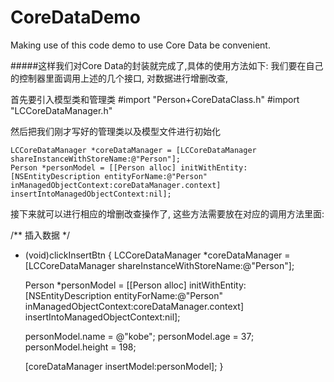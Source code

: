 # CoreDataDemo
Making use of this code demo to use Core Data be convenient.


#####这样我们对Core Data的封装就完成了,具体的使用方法如下:
我们要在自己的控制器里面调用上述的几个接口, 对数据进行增删改查,

首先要引入模型类和管理类
#import "Person+CoreDataClass.h"
#import "LCCoreDataManager.h"


然后把我们刚才写好的管理类以及模型文件进行初始化

    LCCoreDataManager *coreDataManager = [LCCoreDataManager shareInstanceWithStoreName:@"Person"];
    Person *personModel = [[Person alloc] initWithEntity:[NSEntityDescription entityForName:@"Person" inManagedObjectContext:coreDataManager.context] insertIntoManagedObjectContext:nil];

接下来就可以进行相应的增删改查操作了, 这些方法需要放在对应的调用方法里面:

/** 
插入数据
*/
- (void)clickInsertBtn
{ 
    LCCoreDataManager *coreDataManager = [LCCoreDataManager shareInstanceWithStoreName:@"Person"];

    Person *personModel = [[Person alloc] initWithEntity:[NSEntityDescription entityForName:@"Person" inManagedObjectContext:coreDataManager.context] insertIntoManagedObjectContext:nil];

    personModel.name = @"kobe";
    personModel.age = 37;
    personModel.height = 198;

    [coreDataManager insertModel:personModel];
}
